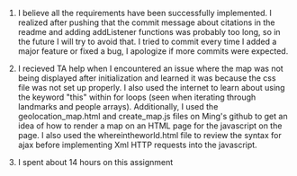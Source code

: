 1. I believe all the requirements have been successfully implemented.
I realized after pushing that the commit message about citations 
in the readme and adding addListener functions was probably too 
long, so in the future I will try to avoid that. I tried 
to commit every time I added a major feature or fixed a bug,
I apologize if more commits were expected.  

2. I recieved TA help when I encountered an issue where the map 
was not being displayed after initialization and learned it
was because the css file was not set up properly. I also
used the internet to learn about using the keyword
"this" within for loops (seen when iterating through
landmarks and people arrays).
Additionally, I used the geolocation_map.html and create_map.js
files on Ming's github to get an idea 
of how to render a map on an HTML page for the javascript on the page. 
I also used the whereintheworld.html file to review the syntax
for ajax before implementing Xml HTTP requests into 
the javascript. 

3. I spent about 14 hours on this assignment

